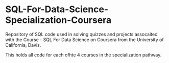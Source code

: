 # SQL-For-Data-Science-Specialization-Coursera
Repository of SQL code used in solving quizzes and projects assocaited with the Course - SQL For Data Science on Coursera from the University of California, Davis.

This holds all code for each ofhte 4 courses in the specialization pathway.
